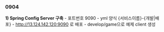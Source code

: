 ### 0904

**1) Spring Config Server 구축**
    - 포트번호 9090
    - yml 양식 {서비스이름}-{개발|배포}
    - http://13.124.142.120:9090 로 배포
    - develop/game으로 예제 client 생성
